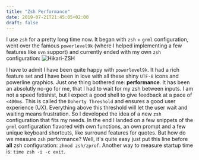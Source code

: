 ```yaml
---
title: "Zsh Performance"
date: 2019-07-21T21:45:05+02:00
draft: false
---
```


I use `zsh` for a pretty long time now. It began with `zsh` + `grml`
configuration, went over the famous `powerlevel9k` (where I helped implementing
a few features like `svn` support) and currently ended with my own `zsh`
configuration: ![Hikari-ZSH](https://github.com/shibumi/hikari-zsh)

I have to admit I have been quite happy with `powerlevel9k`. It had a rich
feature set and I have been in love with all these shiny `UTF-8` icons and
powerline graphics. Just one thing bothered me: **performance**. It has been an
absolutly no-go for me, that I had to wait for my zsh between inputs. I am not
a speed fetishist, but I expect a good shell to give feedback at a pace of
`<400ms`. This is called the `Doherty Threshold` and ensures a good user
experience (UX). Everything above this threshold will let the user wait and
waiting means frustration. So I developed the idea of a new `zsh` configuration
that fits my needs. In the end I landed on a few snippets of the `grml`
configuration flavored with own functions, an own prompt and a few unique
keyboard shortcuts, like surround features for quotes. But how do we measure
`zsh` performance? Well, it's quite easy just put this line before **all** zsh
configuration: `zhmod zsh/zprof`. Another way to measure startup time is: `time
zsh -i -c exit`.

